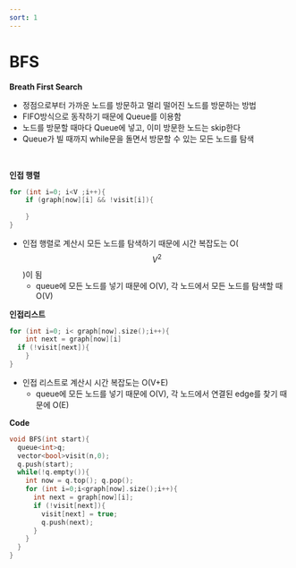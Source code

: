 ```yaml
---
sort: 1
---
```


# BFS

**Breath First Search**

* 정점으로부터 가까운 노드를 방문하고 멀리 떨어진 노드를 방문하는 방법
* FIFO방식으로 동작하기 때문에 Queue를 이용함
* 노드를 방문할 때마다 Queue에 넣고, 이미 방문한 노드는 skip한다
* Queue가 빌 때까지 while문을 돌면서 방문할 수 있는 모든 노드를 탐색

<br/>

**인접 행렬**

```c++
for (int i=0; i<V ;i++){
	if (graph[now][i] && !visit[i]){
	
	}
}
```

* 인접 행렬로 계산시 모든 노드를 탐색하기 때문에 시간 복잡도는 O($$V^2$$)이 됨
  * queue에 모든 노드를 넣기 때문에 O(V), 각 노드에서 모든 노드를 탐색할 때 O(V)

**인접리스트**

```c++
for (int i=0; i< graph[now].size();i++){
	int next = graph[now][i]
  if (!visit[next]){
	}
}
```

* 인접 리스트로 계산시 시간 복잡도는 O(V+E)
  * queue에 모든 노드를 넣기 때문에 O(V), 각 노드에서 연결된 edge를 찾기 때문에 O(E)

**Code**

```c++
void BFS(int start){
  queue<int>q;
  vector<bool>visit(n,0);
  q.push(start);
  while(!q.empty()){
    int now = q.top(); q.pop();
    for (int i=0;i<graph[now].size();i++){
      int next = graph[now][i];
      if (!visit[next]){
        visit[next] = true;
        q.push(next);
      }
    }
  }
}
```



